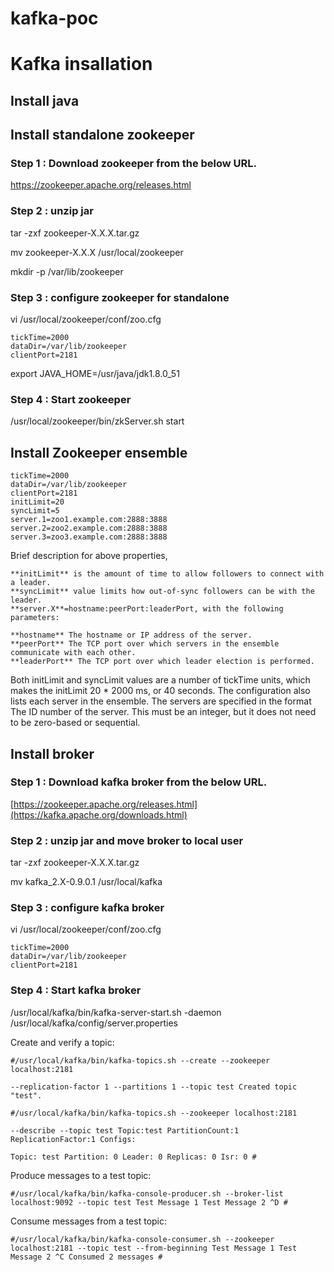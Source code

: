 # kafka-poc


# Kafka insallation 
## Install java
## Install standalone zookeeper


### Step 1 : Download zookeeper from the below URL.
https://zookeeper.apache.org/releases.html



### Step 2 : unzip jar

tar -zxf zookeeper-X.X.X.tar.gz 

mv zookeeper-X.X.X /usr/local/zookeeper 

mkdir -p /var/lib/zookeeper 

### Step 3 : configure zookeeper for standalone

vi /usr/local/zookeeper/conf/zoo.cfg  
```
tickTime=2000
dataDir=/var/lib/zookeeper
clientPort=2181
```
export JAVA_HOME=/usr/java/jdk1.8.0_51 


### Step 4 : Start zookeeper

/usr/local/zookeeper/bin/zkServer.sh start
 

## Install Zookeeper ensemble 

```
tickTime=2000 
dataDir=/var/lib/zookeeper 
clientPort=2181 
initLimit=20 
syncLimit=5 
server.1=zoo1.example.com:2888:3888 
server.2=zoo2.example.com:2888:3888 
server.3=zoo3.example.com:2888:3888

```

Brief description for above properties, 
```
**initLimit** is the amount of time to allow followers to connect with a leader. 
**syncLimit** value limits how out-of-sync followers can be with the leader. 
**server.X**=hostname:peerPort:leaderPort, with the following parameters:

**hostname** The hostname or IP address of the server.
**peerPort** The TCP port over which servers in the ensemble communicate with each other.
**leaderPort** The TCP port over which leader election is performed.
```

Both initLimit and syncLimit values are a number of tickTime units, which makes the initLimit 20 * 2000 ms, or 40 seconds. The configuration also lists each server in the ensemble. The servers are specified in the format 
The ID number of the server. This must be an integer, but it does not need to be zero-based or sequential.




## Install broker

### Step 1 : Download kafka broker from the below URL.
[https://zookeeper.apache.org/releases.html](https://kafka.apache.org/downloads.html)


### Step 2 : unzip jar and move broker to local user

tar -zxf zookeeper-X.X.X.tar.gz 

mv kafka_2.X-0.9.0.1 /usr/local/kafka


### Step 3 : configure kafka broker

vi /usr/local/zookeeper/conf/zoo.cfg  
```
tickTime=2000
dataDir=/var/lib/zookeeper
clientPort=2181
```

### Step 4 : Start kafka broker

/usr/local/kafka/bin/kafka-server-start.sh -daemon /usr/local/kafka/config/server.properties
 

Create and verify a topic:
```
#/usr/local/kafka/bin/kafka-topics.sh --create --zookeeper localhost:2181

--replication-factor 1 --partitions 1 --topic test Created topic "test".

#/usr/local/kafka/bin/kafka-topics.sh --zookeeper localhost:2181

--describe --topic test Topic:test PartitionCount:1 ReplicationFactor:1 Configs:

Topic: test Partition: 0 Leader: 0 Replicas: 0 Isr: 0 #
```


Produce messages to a test topic:
```
#/usr/local/kafka/bin/kafka-console-producer.sh --broker-list localhost:9092 --topic test Test Message 1 Test Message 2 ^D #

```

Consume messages from a test topic:
```
#/usr/local/kafka/bin/kafka-console-consumer.sh --zookeeper localhost:2181 --topic test --from-beginning Test Message 1 Test Message 2 ^C Consumed 2 messages #

```





